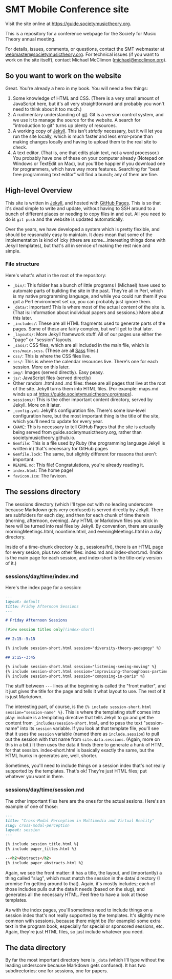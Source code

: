 # SMT Mobile Conference site

Visit the site online at https://guide.societymusictheory.org.

This is a repository for a conference webpage for the Society for Music Theory
annual meeting.

For details, issues, comments, or questions, contact the SMT webmaster at
webmaster@societymusictheory.org. For technical issues (if you want to work on
the site itself), contact Michael McClimon (michael@mcclimon.org).

## So you want to work on the website

Great. You're already a hero in my book. You will need a few things:

1. Some knowledge of HTML and CSS. (There is a very small amount of JavaScript
   here, but it's all very straightforward and probably you won't need to
   think about it too much.)
1. A rudimentary understanding of [git](https://git-scm.com/). Git is a
   version control system, and we use it to manage the source for
   the website. A search for "introduction to git" turns up plenty of
   resources.
1. A working copy of [Jekyll](https://jekyllrb.com/docs/step-by-step/01-setup/).
   This isn't _strictly_ necessary, but it will let you run the site locally,
   which is much faster and less error-prone than making changes locally and
   having to upload them to the real site to check.
1. A text editor. (That is, one that edits plain text, not a word processor.)
   You probably have one of these on your computer already (Notepad on Windows
   or TextEdit on Mac), but you'll be happier if you download one for
   programmers, which have way more features. Searching for "best free
   programming text editor" will find a bunch; any of them are fine.


## High-level Overview

This site is written in [Jekyll](//jekyllrb.com), and hosted with [GitHub
Pages](https://pages.github.com/). This is so that it's dead simple to write and
update, without having to SSH around to a bunch of different places or needing
to copy files in and out. All you need to do is `git push` and the website is
updated automatically.

Over the years, we have developed a system which is pretty flexible, and should
be reasonably easy to maintain. It _does_ mean that some of the implementation
is kind of icky (there are some...interesting things done with Jekyll
templates), but that's all in service of making the rest nice and simple.

### File structure

Here's what's what in the root of the repository:

- `_bin/`: This folder has a bunch of little programs I (Michael) have used to
  automate parts of building the site in the past. They're all in Perl, which is
  my native programming language, and while you could run them if you got a
  Perl environment set up, you can probably just ignore them.
- `_data/`: Important! This is where most of the actual _content_ of the site is.
  (That is: information about individual papers and sessions.) More about this later.
- `_includes/`: These are all HTML fragments used to generate parts of the pages.
  Some of these are fairly complex, but we'll get to that later.
- `_layouts/`: More Jekyll framework stuff. All of our pages use either the
  "page" or "session" layouts.
- `_sass/`: CSS files, which are all included in the main file, which is
  `css/main.scss`. (These are all [Sass](https://sass-lang.com/) files.)
- `css/`: This is where the CSS files live.
- `ics/`: This is where the calendar resources live. There's one for each
  session. More on this later.
- `img/`: Images (served directly). Easy peasy.
- `js/`: JavaScript files (served directly)
- Other random .html and .md files: these are all pages that live at the root of
  the site. Jekyll turns them into HTML files. (For example: maps.md winds up at
  https://guide.societymusictheory.org/maps).
- `sessions/`: This is the other important content directory, served by Jekyll.
  More on it later.
- `_config.yml`: Jekyll's configuration file. There's some low-level
  configuration here, but the most important thing is the title of the site,
  which you'll need to update for every year.
- `CNAME`: This is necessary to tell GitHub Pages that the site is actually
  being served from guide.societymusictheory.org, rather than
  societymusictheory.github.io.
- `Gemfile`: This is a file used by Ruby (the programming language Jekyll is
  written in) that's necessary for GitHub pages
- `Gemfile.lock`: The same, but slightly different for reasons that aren't important.
- `README.md`: This file! Congratulations, you're already reading it.
- `index.html`: The home page!
- `favicon.ico`: The favicon.

## The sessions directory

The sessions directory (which I'll type out with no leading underscore because
Markdown gets very confused) is served directly by Jekyll. There are subfolders
for each day, and then for each chunk of time therein (morning, afternoon,
evening). Any HTML or Markdown files you stick in here will be turned into real
files by Jekyll. By convention, there are usually morningMeetings.html,
noontime.html, and eveningMeetings.html in a day directory.

Inside of a time-chunk directory (e.g., sessions/fri), there is an HTML page for
every sesion, plus two other files: index.md and index-short.md. (Index is the
main page for each session, and index-short is the title-only version of it.)

### sessions/day/time/index.md

Here's the index page for a session:

```markdown
---
layout: default
title: Friday Afternoon Sessions
---

# Friday Afternoon Sessions

[View session titles only](index-short)

## 2:15--5:15

{% include session-short.html session="diversity-theory-pedagogy" %}

## 2:15--3:45

{% include session-short.html session="listening-seeing-moving" %}
{% include session-short.html session="improvising-thoroughbass-partimenti" %}
{% include session-short.html session="composing-in-paris" %}
```

The stuff between `---` lines at the beginning is called the "front matter", and
it just gives the title for the page and tells it what layout to use. The rest
of it is just Markdown.

The interesting part, of course, is the `{% include session-short.html
session="session-name" %}`. This is where the templating stuff comes into play:
include is a templating directive that tells Jekyll to go and get the content
from `_includes/session-short.html`, and to pass the text "session-name" into
its `session` variable. If you look at that template file, you'll see that it
uses the `session` variable (named there as `include.session`) to pull out the
session with that name from `site.data.sessions`. (Again, more on this in a
bit.) It then uses the data it finds there to generate a hunk of HTML for that
session. index-short.html is basically exactly the same, but the HTML hunks in
generates are, well, shorter.

Sometimes, you'll need to include things on a session index that's not really
supported by the templates. That's ok! They're just HTML files; put whatever you
want in there.

### sessions/day/time/session.md

The other important files here are the ones for the actual sesions. Here's an
example of one of those:

```markdown
---
title: "Cross-Modal Perception in Multimedia and Virtual Reality"
slug: cross-modal-perception
layout: session
---

{% include session_title.html %}
{% include paper_titles.html %}

--<h2>Abstracts</h2>
{% include paper_abstracts.html %}
```

Again, we see the front matter: it has a title, the layout, and (importantly) a
thing called "slug", which must match the session in the data/ directory (I
promise I'm getting around to that). Again, it's mostly includes; each of those
includes pulls out the data it needs (based on the slug), and generates all the
necessary HTML. Feel free to have a look at those templates.

As with the index pages, you'll sometimes need to include things on a session
index that's not really supported by the templates. It's slightly more common
with sessions, because there might be (for example) some extra text in the
program book, especially for special or sponsored sessions, etc. Again, they're
just HTML files, so just include whatever you need.

## The data directory

By far the most important directory here is `_data` (which I'll type without the
leading underscore because Markdown gets confused). It has two subdirectories:
one for sessions, one for papers.
